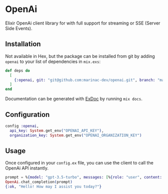 # OpenAi

Elixir OpenAi client library for with full support for streaming or SSE (Server Side Events).

## Installation

Not available in Hex, but the package can be installed from git
by adding `openai` to your list of dependencies in `mix.exs`:

```elixir
def deps do
  [
    {:openai, git: "git@github.com:marinac-dev/openai.git", branch: "master"},
  ]
end
```

Documentation can be generated with [ExDoc](https://github.com/elixir-lang/ex_doc) by running `mix docs`.

## Configuration

```elixir
config :openai,
  api_key: System.get_env("OPENAI_API_KEY"),
  organization_key: System.get_env("OPENAI_ORGANIZATION_KEY")
```

## Usage

Once configured in your `config.ex` file, you can use the client to call the OpenAi API instantly.

```elixir
prompt = %{model: "gpt-3.5-turbo", messages: [%{role: "user", content: "Hello!"}], stream: true}
OpenAi.chat_completion(prompt)
{:ok, "Hello! How may I assist you today?"}
```
